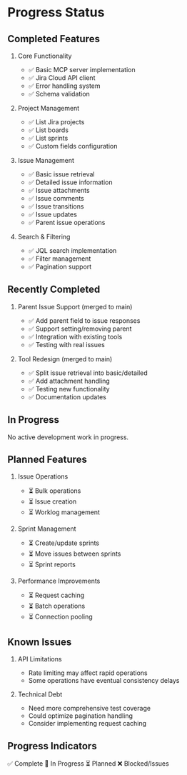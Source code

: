 # Progress Status

## Completed Features

1. Core Functionality
   - ✅ Basic MCP server implementation
   - ✅ Jira Cloud API client
   - ✅ Error handling system
   - ✅ Schema validation

2. Project Management
   - ✅ List Jira projects
   - ✅ List boards
   - ✅ List sprints
   - ✅ Custom fields configuration

3. Issue Management
   - ✅ Basic issue retrieval
   - ✅ Detailed issue information
   - ✅ Issue attachments
   - ✅ Issue comments
   - ✅ Issue transitions
   - ✅ Issue updates
   - ✅ Parent issue operations

4. Search & Filtering
   - ✅ JQL search implementation
   - ✅ Filter management
   - ✅ Pagination support

## Recently Completed

1. Parent Issue Support (merged to main)
   - ✅ Add parent field to issue responses
   - ✅ Support setting/removing parent
   - ✅ Integration with existing tools
   - ✅ Testing with real issues

2. Tool Redesign (merged to main)
   - ✅ Split issue retrieval into basic/detailed
   - ✅ Add attachment handling
   - ✅ Testing new functionality
   - ✅ Documentation updates

## In Progress
No active development work in progress.

## Planned Features

1. Issue Operations
   - ⏳ Bulk operations
   - ⏳ Issue creation
   - ⏳ Worklog management

2. Sprint Management
   - ⏳ Create/update sprints
   - ⏳ Move issues between sprints
   - ⏳ Sprint reports

3. Performance Improvements
   - ⏳ Request caching
   - ⏳ Batch operations
   - ⏳ Connection pooling

## Known Issues

1. API Limitations
   - Rate limiting may affect rapid operations
   - Some operations have eventual consistency delays

2. Technical Debt
   - Need more comprehensive test coverage
   - Could optimize pagination handling
   - Consider implementing request caching

## Progress Indicators
✅ Complete
🔄 In Progress
⏳ Planned
❌ Blocked/Issues
